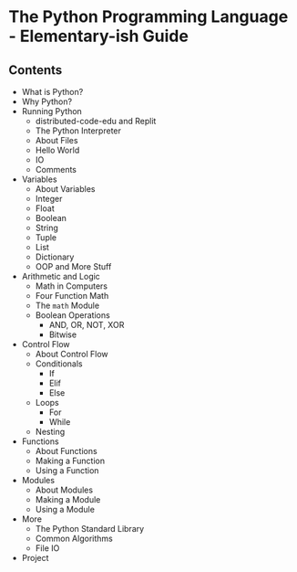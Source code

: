 # The Python Programming Language - Elementary-ish Guide
## Contents
- What is Python?
- Why Python?
- Running Python
    - distributed-code-edu and Replit
    - The Python Interpreter
    - About Files
    - Hello World
    - IO
    - Comments
- Variables
    - About Variables
    - Integer
    - Float
    - Boolean
    - String
    - Tuple
    - List
    - Dictionary
    - OOP and More Stuff
- Arithmetic and Logic
    - Math in Computers
    - Four Function Math
    - The `math` Module
    - Boolean Operations
        - AND, OR, NOT, XOR
        - Bitwise
- Control Flow
    - About Control Flow
    - Conditionals
        - If
        - Elif
        - Else
    - Loops
        - For
        - While
    - Nesting
- Functions
    - About Functions
    - Making a Function
    - Using a Function
- Modules
    - About Modules
    - Making a Module
    - Using a Module
- More
    - The Python Standard Library
    - Common Algorithms
    - File IO
- Project
